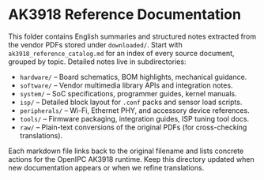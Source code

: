 # AK3918 Reference Documentation

This folder contains English summaries and structured notes extracted from the vendor PDFs stored under `downloaded/`. Start with `ak3918_reference_catalog.md` for an index of every source document, grouped by topic. Detailed notes live in subdirectories:

- `hardware/` – Board schematics, BOM highlights, mechanical guidance.
- `software/` – Vendor multimedia library APIs and integration notes.
- `system/` – SoC specifications, programmer guides, kernel manuals.
- `isp/` – Detailed block layout for `.conf` packs and sensor load scripts.
- `peripherals/` – Wi-Fi, Ethernet PHY, and accessory device references.
- `tools/` – Firmware packaging, integration guides, ISP tuning tool docs.
- `raw/` – Plain-text conversions of the original PDFs (for cross-checking translations).

Each markdown file links back to the original filename and lists concrete actions for the OpenIPC AK3918 runtime. Keep this directory updated when new documentation appears or when we refine translations.
